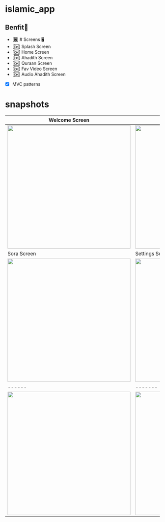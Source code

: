 # islamic_app
## Benfit👻
- [🖥] # Screens 🖥
- [🆗] Splash Screen
- [🆗] Home Screen
- [🆗] Ahadith Screen
- [🆗] Quraan Screen
- [🆗] Fav Video Screen
- [🆗] Audio Ahadith Screen
- [x] MVC patterns
# snapshots 

| Welcome Screen | Ahadith Screen |
|------|-------|
|<img src = "https://github.com/MohamedElshalkany/islamic-app/assets/127790953/0384a0da-f5dc-40f0-ab9e-a2af2d511621" width = "400">|<img src = "https://github.com/MohamedElshalkany/islamic-app/assets/127790953/3b37ef03-9285-4a19-a23c-dc175352c996" width = "400">|
| Sora Screen | Settings Screen |
|<img src="https://github.com/MohamedElshalkany/islamic-app/assets/127790953/cbe4ee87-5a79-41fe-9c04-832cb2029152" width="400">|<img src="https://github.com/MohamedElshalkany/islamic-app/assets/127790953/bd5d9bcc-b756-4f80-9c3b-a1c3f18db0e0" width="400">|
|------|-------|
|<img src="https://github.com/MohamedElshalkany/islamic-app/assets/127790953/1c6bad46-c92c-4114-9428-226d2052e5fa" width="400">|<img src="https://github.com/MohamedElshalkany/islamic-app/assets/127790953/4b39014a-d01d-4869-8b32-0f9536b5ee0a" width="400">|




